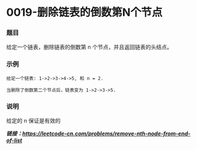 # 0019-删除链表的倒数第N个节点

### 题目

给定一个链表，删除链表的倒数第 n 个节点，并且返回链表的头结点。

### 示例

    给定一个链表: 1->2->3->4->5, 和 n = 2.

    当删除了倒数第二个节点后，链表变为 1->2->3->5.

### 说明

给定的 n 保证是有效的

***链接：https://leetcode-cn.com/problems/remove-nth-node-from-end-of-list***
